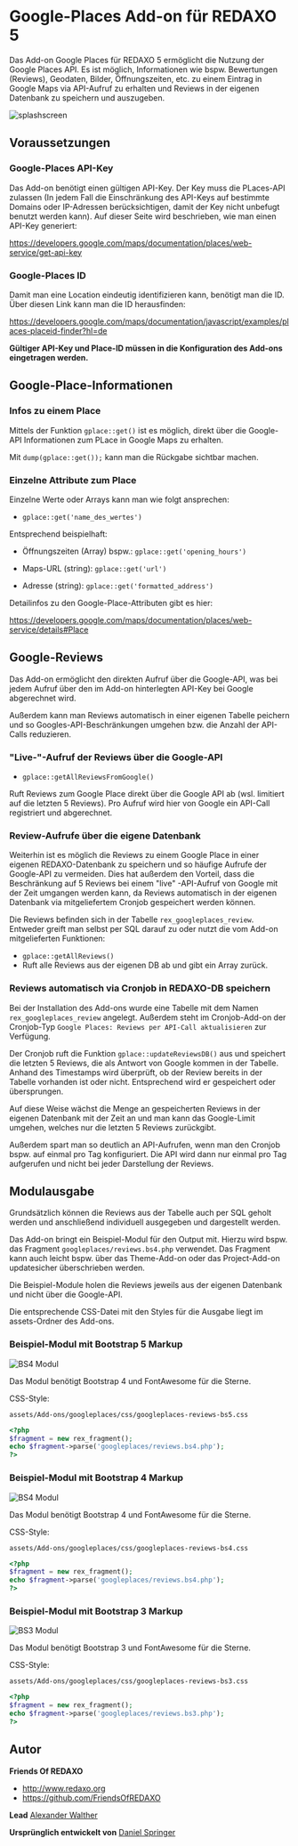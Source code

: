 # Google-Places Add-on für REDAXO 5

Das Add-on Google Places für REDAXO 5 ermöglicht die Nutzung der Google Places API. Es ist möglich, Informationen wie bspw. Bewertungen (Reviews), Geodaten, Bilder, Öffnungszeiten, etc. zu einem Eintrag in Google Maps via API-Aufruf zu erhalten und Reviews in der eigenen Datenbank zu speichern und auszugeben.

![splashscreen](https://user-images.githubusercontent.com/16903055/140534021-cd09791c-9dc5-4c11-8f40-d16e72b43cf8.jpg)

## Voraussetzungen

### Google-Places API-Key

Das Add-on benötigt einen gültigen API-Key. Der Key muss die PLaces-API zulassen (In jedem Fall die Einschränkung des API-Keys auf bestimmte Domains oder IP-Adressen berücksichtigen, damit der Key nicht unbefugt benutzt werden kann). Auf dieser Seite wird beschrieben, wie man einen API-Key generiert:

<https://developers.google.com/maps/documentation/places/web-service/get-api-key>

### Google-Places ID

Damit man eine Location eindeutig identifizieren kann, benötigt man die ID. Über diesen Link kann man die ID herausfinden:

<https://developers.google.com/maps/documentation/javascript/examples/places-placeid-finder?hl=de>

__Gültiger API-Key und Place-ID müssen in die Konfiguration des Add-ons eingetragen werden.__

## Google-Place-Informationen

### Infos zu einem Place

Mittels der Funktion `gplace::get()` ist es möglich, direkt über die Google-API Informationen zum PLace in Google Maps zu erhalten.

Mit `dump(gplace::get());` kann man die Rückgabe sichtbar machen.

### Einzelne Attribute zum Place

Einzelne Werte oder Arrays kann man wie folgt ansprechen:

- `gplace::get('name_des_wertes')`

Entsprechend beispielhaft:

- Öffnungszeiten (Array) bspw.: `gplace::get('opening_hours')`

- Maps-URL (string): `gplace::get('url')`

- Adresse (string): `gplace::get('formatted_address')`

Detailinfos zu den Google-Place-Attributen gibt es hier:

<https://developers.google.com/maps/documentation/places/web-service/details#Place>

## Google-Reviews

Das Add-on ermöglicht den direkten Aufruf über die Google-API, was bei jedem Aufruf über den im Add-on hinterlegten API-Key bei Google abgerechnet wird.

Außerdem kann man Reviews automatisch in einer eigenen Tabelle peichern und so Googles-API-Beschränkungen umgehen bzw. die Anzahl der API-Calls reduzieren.

### "Live-"-Aufruf der Reviews über die Google-API

- `gplace::getAllReviewsFromGoogle()`

Ruft Reviews zum Google Place direkt über die Google API ab (wsl. limitiert auf die letzten 5 Reviews). Pro Aufruf wird hier von Google ein API-Call registriert und abgerechnet.

### Review-Aufrufe über die eigene Datenbank

Weiterhin ist es möglich die Reviews zu einem Google Place in einer eigenen REDAXO-Datenbank zu speichern und so häufige Aufrufe der Google-API zu vermeiden. Dies hat außerdem den Vorteil, dass die Beschränkung auf 5 Reviews bei einem "live" -API-Aufruf von Google mit der Zeit umgangen werden kann, da Reviews automatisch in der eigenen Datenbank via mitgeliefertem Cronjob gespeichert werden können.

Die Reviews befinden sich in der Tabelle `rex_googleplaces_review`. Entweder greift man selbst per SQL darauf zu oder nutzt die vom Add-on mitgelieferten Funktionen:

- `gplace::getAllReviews()`
-
  Ruft alle Reviews aus der eigenen DB ab und gibt ein Array zurück.

### Reviews automatisch via Cronjob in REDAXO-DB speichern

Bei der Installation des Add-ons wurde eine Tabelle mit dem Namen `rex_googleplaces_review` angelegt. Außerdem steht im Cronjob-Add-on der Cronjob-Typ `Google Places: Reviews per API-Call aktualisieren` zur Verfügung.

Der Cronjob ruft die Funktion `gplace::updateReviewsDB()` aus und speichert die letzten 5 Reviews, die als Antwort von Google kommen in der Tabelle. Anhand des Timestamps wird überprüft, ob der Review bereits in der Tabelle vorhanden ist oder nicht. Entsprechend wird er gespeichert oder übersprungen.

Auf diese Weise wächst die Menge an gespeicherten Reviews in der eigenen Datenbank mit der Zeit an und man kann das Google-Limit umgehen, welches nur die letzten 5 Reviews zurückgibt.

Außerdem spart man so deutlich an API-Aufrufen, wenn man den Cronjob bspw. auf einmal pro Tag  konfiguriert. Die API wird dann nur einmal pro Tag aufgerufen und nicht bei jeder Darstellung der Reviews.

## Modulausgabe

Grundsätzlich können die Reviews aus der Tabelle auch per SQL geholt werden und anschließend individuell ausgegeben und dargestellt werden.

Das Add-on bringt ein Beispiel-Modul für den Output mit. Hierzu wird bspw. das Fragment `googleplaces/reviews.bs4.php` verwendet. Das Fragment kann auch leicht bspw. über das Theme-Add-on oder das Project-Add-on updatesicher überschrieben werden.

Die Beispiel-Module holen die Reviews jeweils aus der eigenen Datenbank und nicht über die Google-API.

Die entsprechende CSS-Datei mit den Styles für die Ausgabe liegt im assets-Ordner des Add-ons.

### Beispiel-Modul mit Bootstrap 5 Markup

![BS4 Modul](../assets/Add-ons/googleplaces/img/bsp-modul-bs5.jpg)

Das Modul benötigt Bootstrap 4 und FontAwesome für die Sterne.

CSS-Style:

`assets/Add-ons/googleplaces/css/googleplaces-reviews-bs5.css`

```php
<?php
$fragment = new rex_fragment();
echo $fragment->parse('googleplaces/reviews.bs4.php');
?>
```

### Beispiel-Modul mit Bootstrap 4 Markup

![BS4 Modul](../assets/Add-ons/googleplaces/img/bsp-modul-bs4.jpg)

Das Modul benötigt Bootstrap 4 und FontAwesome für die Sterne.

CSS-Style:

`assets/Add-ons/googleplaces/css/googleplaces-reviews-bs4.css`

```php
<?php
$fragment = new rex_fragment();
echo $fragment->parse('googleplaces/reviews.bs4.php');
?>
```

### Beispiel-Modul mit Bootstrap 3 Markup

![BS3 Modul](../assets/Add-ons/googleplaces/img/bsp-modul-bs3.jpg)

Das Modul benötigt Bootstrap 3 und FontAwesome für die Sterne.

CSS-Style:

`assets/Add-ons/googleplaces/css/googleplaces-reviews-bs3.css`

```php
<?php
$fragment = new rex_fragment();
echo $fragment->parse('googleplaces/reviews.bs3.php');
?>
```

## Autor

__Friends Of REDAXO__

- <http://www.redaxo.org>
- <https://github.com/FriendsOfREDAXO>

__Lead__
[Alexander Walther](https://github.com/alxndr-w)

__Ursprünglich entwickelt von__
[Daniel Springer]([https://www.e-recht24.de](https://github.com/danspringer))
